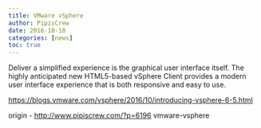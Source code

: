 ```yaml
---
title: VMware vSphere
author: PipisCrew
date: 2016-10-18
categories: [news]
toc: true
---
```


Deliver a simplified experience is the graphical user interface itself. The highly anticipated new HTML5-based vSphere Client provides a modern user interface experience that is both responsive and easy to use. 

https://blogs.vmware.com/vsphere/2016/10/introducing-vsphere-6-5.html

origin - http://www.pipiscrew.com/?p=6196 vmware-vsphere